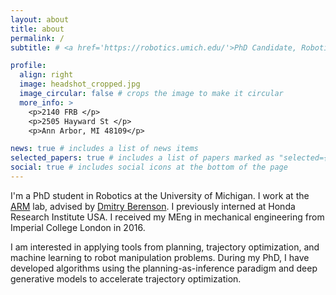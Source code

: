 ```yaml
---
layout: about
title: about
permalink: /
subtitle: # <a href='https://robotics.umich.edu/'>PhD Candidate, Robotics Department, University of Michigan</a>

profile:
  align: right
  image: headshot_cropped.jpg
  image_circular: false # crops the image to make it circular
  more_info: >
    <p>2140 FRB </p>
    <p>2505 Hayward St </p>
    <p>Ann Arbor, MI 48109</p>

news: true # includes a list of news items
selected_papers: true # includes a list of papers marked as "selected={true}"
social: true # includes social icons at the bottom of the page
---
```


I'm a PhD student in Robotics at the University of Michigan. I work at the [ARM](http://arm.eecs.umich.edu/#) lab, advised by [Dmitry Berenson](http://web.eecs.umich.edu/~dmitryb/). I previously interned at Honda Research Institute USA. I received my MEng in mechanical engineering from Imperial College London in 2016.

I am interested in applying tools from planning, trajectory optimization, and machine learning to robot manipulation problems. During my PhD, I have developed algorithms using the planning-as-inference paradigm and deep generative models to accelerate trajectory optimization.  



